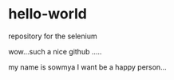 # hello-world
repository for the selenium

wow...such a nice github .....


my name is sowmya 
I want be a happy person...
